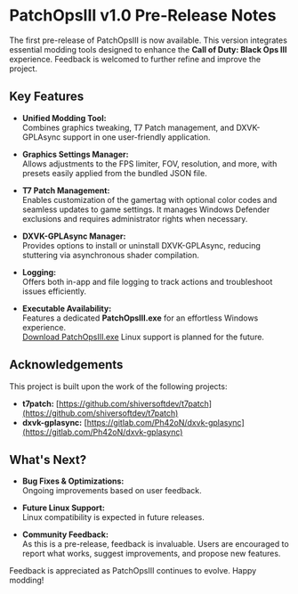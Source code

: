 # PatchOpsIII v1.0 Pre-Release Notes

The first pre-release of PatchOpsIII is now available. This version integrates essential modding tools designed to enhance the **Call of Duty: Black Ops III** experience. Feedback is welcomed to further refine and improve the project.

## Key Features

- **Unified Modding Tool:**  
  Combines graphics tweaking, T7 Patch management, and DXVK-GPLAsync support in one user-friendly application.

- **Graphics Settings Manager:**  
  Allows adjustments to the FPS limiter, FOV, resolution, and more, with presets easily applied from the bundled JSON file.

- **T7 Patch Management:**  
  Enables customization of the gamertag with optional color codes and seamless updates to game settings. It manages Windows Defender exclusions and requires administrator rights when necessary.

- **DXVK-GPLAsync Manager:**  
  Provides options to install or uninstall DXVK-GPLAsync, reducing stuttering via asynchronous shader compilation.

- **Logging:**  
  Offers both in-app and file logging to track actions and troubleshoot issues efficiently.

- **Executable Availability:**  
  Features a dedicated **PatchOpsIII.exe** for an effortless Windows experience.  
  [Download PatchOpsIII.exe](https://github.com/boggedbrush/PatchOpsIII/releases/download/1.0/PatchOpsIII.exe)
  Linux support is planned for the future.

## Acknowledgements

This project is built upon the work of the following projects:

- **t7patch:** [https://github.com/shiversoftdev/t7patch](https://github.com/shiversoftdev/t7patch)
- **dxvk-gplasync:** [https://gitlab.com/Ph42oN/dxvk-gplasync](https://gitlab.com/Ph42oN/dxvk-gplasync)

## What's Next?

- **Bug Fixes & Optimizations:**  
  Ongoing improvements based on user feedback.

- **Future Linux Support:**  
  Linux compatibility is expected in future releases.

- **Community Feedback:**  
  As this is a pre-release, feedback is invaluable. Users are encouraged to report what works, suggest improvements, and propose new features.

Feedback is appreciated as PatchOpsIII continues to evolve. Happy modding!